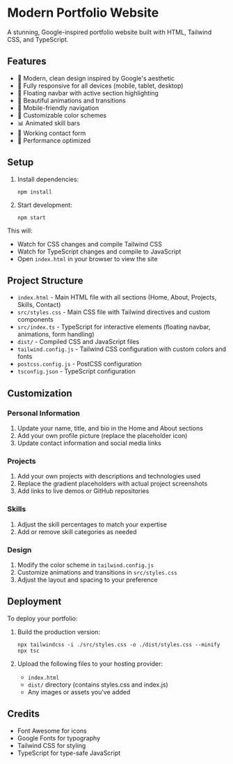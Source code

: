 # Modern Portfolio Website

A stunning, Google-inspired portfolio website built with HTML, Tailwind CSS, and TypeScript.

## Features

- 🌟 Modern, clean design inspired by Google's aesthetic
- 🧩 Fully responsive for all devices (mobile, tablet, desktop)
- 🎯 Floating navbar with active section highlighting
- 🌈 Beautiful animations and transitions
- 📱 Mobile-friendly navigation
- 🎨 Customizable color schemes
- 📊 Animated skill bars
- 📝 Working contact form
- 🚀 Performance optimized

## Setup

1. Install dependencies:
   ```
   npm install
   ```

2. Start development:
   ```
   npm start
   ```

This will:
- Watch for CSS changes and compile Tailwind CSS
- Watch for TypeScript changes and compile to JavaScript
- Open `index.html` in your browser to view the site

## Project Structure

- `index.html` - Main HTML file with all sections (Home, About, Projects, Skills, Contact)
- `src/styles.css` - Main CSS file with Tailwind directives and custom components
- `src/index.ts` - TypeScript for interactive elements (floating navbar, animations, form handling)
- `dist/` - Compiled CSS and JavaScript files
- `tailwind.config.js` - Tailwind CSS configuration with custom colors and fonts
- `postcss.config.js` - PostCSS configuration
- `tsconfig.json` - TypeScript configuration

## Customization

### Personal Information
1. Update your name, title, and bio in the Home and About sections
2. Add your own profile picture (replace the placeholder icon)
3. Update contact information and social media links

### Projects
1. Add your own projects with descriptions and technologies used
2. Replace the gradient placeholders with actual project screenshots
3. Add links to live demos or GitHub repositories

### Skills
1. Adjust the skill percentages to match your expertise
2. Add or remove skill categories as needed

### Design
1. Modify the color scheme in `tailwind.config.js`
2. Customize animations and transitions in `src/styles.css`
3. Adjust the layout and spacing to your preference

## Deployment

To deploy your portfolio:

1. Build the production version:
   ```
   npx tailwindcss -i ./src/styles.css -o ./dist/styles.css --minify
   npx tsc
   ```

2. Upload the following files to your hosting provider:
   - `index.html`
   - `dist/` directory (contains styles.css and index.js)
   - Any images or assets you've added

## Credits

- Font Awesome for icons
- Google Fonts for typography
- Tailwind CSS for styling
- TypeScript for type-safe JavaScript